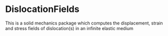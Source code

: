 # DislocationFields
This is a solid mechanics package which computes the displacement, strain and stress fields of dislocation(s) in an infinite elastic medium
